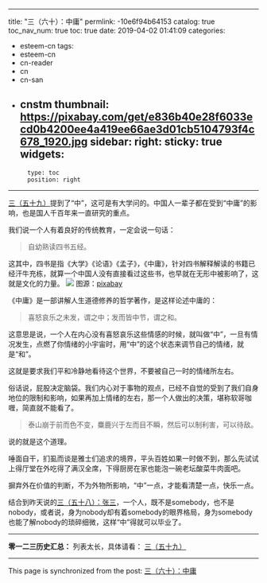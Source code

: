 
---
title: "三（六十）：中庸"
permlink: -10e6f94b64153
catalog: true
toc_nav_num: true
toc: true
date: 2019-04-02 01:41:09
categories:
- esteem-cn
tags:
- esteem-cn
- cn-reader
- cn
- cn-san
- cnstm
thumbnail: https://pixabay.com/get/e836b40e28f6033ecd0b4200ee4a419ee66ae3d01cb5104793f4c678_1920.jpg
sidebar:
    right:
        sticky: true
widgets:
    -
        type: toc
        position: right
---


[三（五十九）](https://busy.org/@softmetal/cxs0jho5pj)提到了“中”，这可是有大学问的。中国人一辈子都在受到“中庸”的影响，也是国人千百年来一直研究的重点。

我们说一个人有着良好的传统教育，一定会说一句话：
>自幼熟读四书五经。

这其中，四书是指《大学》《论语》《孟子》，《中庸》，针对四书解释解读的书籍已经汗牛充栋，就算一个中国人没有直接看过这些书，也早就在无形中被影响了，这就是文化的力量。
![](https://pixabay.com/get/e836b40e28f6033ecd0b4200ee4a419ee66ae3d01cb5104793f4c678_1920.jpg)
图源：[pixabay](https://pixabay.com/get/e836b40e28f6033ecd0b4200ee4a419ee66ae3d01cb5104793f4c678_1920.jpg)

《中庸》是一部讲解人生道德修养的哲学著作，是这样论述中庸的：
>喜怒哀乐之未发，谓之中；发而皆中节，谓之和。

这意思是说，一个人在内心没有喜怒哀乐这些情感的时候，就叫做“中”，一旦有情况发生，点燃了你情绪的小宇宙时，用“中”的这个状态来调节自己的情绪，就是“和”。

这就是要求我们平和冷静地看待这个世界，不要被自己一时的情绪所左右。

俗话说，屁股决定脑袋。我们内心对于事物的观点，已经不自觉的受到了我们自身地位的限制和影响，如果再加上情绪的左右，那一个人做出的决策，堪称软哥咖喱，简直就不能看了。

>泰山崩于前而色不变，麋鹿兴于左而目不瞬，然后可以制利害，可以待敌。

说的就是这个道理。

唾面自干，扪虱而谈是雅士们追求的境界，平头百姓如果一时做不到，那么先试试上得厅堂在外吃得了满汉全席，下得厨房在家也能泡一碗老坛酸菜牛肉面吧。

摒弃外在价值的判断，不为外物所影响，“中”一点，才能看清楚一点，快乐一点。

结合到昨天说的[三（五十八）：张三](https://busy.org/@julian2013/-ea8ff4f62019c)，一个人，既不是somebody，也不是nobody，或者说，身为nobody却有着somebody的眼界格局，身为somebody也能了解nobody的琐碎细微，这样“中”得就可以毕业了。

***

**零一二三历史汇总：**
列表太长，具体请看：
[三（五十九）](https://busy.org/@softmetal/cxs0jho5pj)

- - -

This page is synchronized from the post: [三（六十）：中庸](https://steemit.com/@julian2013/-10e6f94b64153)
